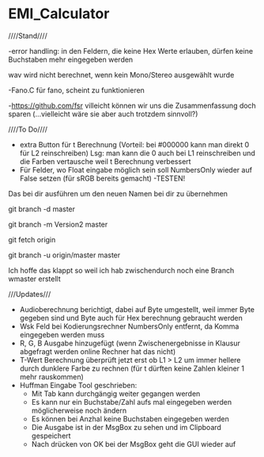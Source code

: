 # EMI_Calculator
////Stand////

-error handling: in den Feldern, die keine Hex Werte erlauben, dürfen keine Buchstaben mehr eingegeben werden

wav wird nicht berechnet, wenn kein Mono/Stereo ausgewählt wurde 

-Fano.C für fano, scheint zu funktionieren


-https://github.com/fsr villeicht können wir uns die Zusammenfassung doch sparen (...vielleicht wäre sie aber auch trotzdem sinnvoll?)




////To Do////
- extra Button für t Berechnung (Vorteil: bei #000000 kann man direkt 0 für L2 reinschreiben)
  Lsg: man kann die 0 auch bei L1 reinschreiben und die Farben vertausche weil t Berechnung verbessert
- Für Felder, wo Float eingabe möglich sein soll NumbersOnly wieder auf False setzen (für sRGB bereits gemacht)
-TESTEN!



Das bei dir ausführen um den neuen Namen bei dir zu übernehmen

  git branch -d master

  git branch -m Version2 master

  git fetch origin

  git branch -u origin/master master

Ich hoffe das klappt so weil ich hab zwischendurch noch eine Branch wmaster erstellt

///Updates///
- Audioberechnung berichtigt, dabei auf Byte umgestellt, weil immer Byte gegeben sind und Byte auch für Hex berechnung gebraucht werden
- Wsk Feld bei Kodierungsrechner NumbersOnly entfernt, da Komma eingegeben werden muss
- R, G, B Ausgabe hinzugefügt (wenn Zwischenergebnisse in Klausur abgefragt werden online Rechner hat das nicht)
- T-Wert Berechnung überprüft jetzt erst ob L1 > L2 um immer hellere durch dunklere Farbe zu rechnen (für t dürften keine Zahlen kleiner 1 mehr rauskommen)
- Huffman Eingabe Tool geschrieben:
  - Mit Tab kann durchgängig weiter gegangen werden
  - Es kann nur ein Buchstabe/Zahl aufs mal eingegeben werden möglicherweise noch ändern
  - Es können bei Anzhal keine Buchstaben eingegeben werden 
  - Die Ausgabe ist in der MsgBox zu sehen und im Clipboard gespeichert
  - Nach drücken von OK bei der MsgBox geht die GUI wieder auf
  
  




